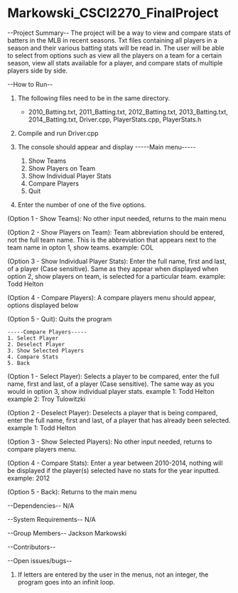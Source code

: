 # Markowski_CSCI2270_FinalProject

--Project Summary--
The project will be a way to view and compare stats of batters in the MLB in recent 
seasons.  Txt files containing all players in a season and their various batting stats
will be read in.  The user will be able to select from options such as view all the players
on a team for a certain season, view all stats available for a player, and compare stats
of multiple players side by side.


--How to Run--
1. The following files need to be in the same directory.
	- 2010_Batting.txt, 2011_Batting.txt, 2012_Batting.txt,
	 2013_Batting.txt, 2014_Batting.txt, Driver.cpp, PlayerStats.cpp, PlayerStats.h

2. Compile and run Driver.cpp

3. The console should appear and display
	-----Main menu-----
	1. Show Teams
	2. Show Players on Team
	3. Show Individual Player Stats
	4. Compare Players
	5. Quit

4. Enter the number of one of the five options.

(Option 1 - Show Teams): No other input needed, returns to the main menu

(Option 2 - Show Players on Team): Team abbreviation should be entered, not the full team name.
This is the abbreviation that appears next to the team name in opton 1, show teams.
	example: COL

(Option 3 - Show Individual Player Stats): Enter the full name, first and last, of a player (Case sensitive).
Same as they appear when displayed when option 2, show players on team, is selected for a particular team.
	example: Todd Helton

(Option 4 - Compare Players): A compare players menu should appear, options displayed below

(Option 5 - Quit): Quits the program
	
	-----Compare Players-----
	1. Select Player
	2. Deselect Player
	3. Show Selected Players
	4. Compare Stats
	5. Back

(Option 1 - Select Player): Selects a player to be compared, enter the full name, first and last,
of a player (Case sensitive). The same way as you would in option 3, show individual player stats.
	example 1: Todd Helton
	example 2: Troy Tulowitzki

(Option 2 - Deselect Player): Deselects a player that is being compared, enter the full name, first and last,
of a player that has already been selected.
	example 1: Todd Helton

(Option 3 - Show Selected Players): No other input needed, returns to compare players menu.

(Option 4 - Compare Stats): Enter a year between 2010-2014, nothing will be displayed if the player(s)
selected have no stats for the year inputted.
	example: 2012

(Option 5 - Back): Returns to the main menu

--Dependencies--
N/A

--System Requirements--
N/A

--Group	Members--
  Jackson Markowski

--Contributors--


--Open	issues/bugs--
1. If letters are entered by the user in the menus, not an integer, the program goes into an infinit loop.